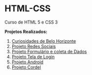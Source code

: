 # HTML-CSS
 Curso de HTML 5 e CSS 3

 <strong>Projetos Realizados: </strong>

<ol>
<li><a href="https://diegomarques20.github.io/html-css/Exercicios/projeto-curiosidades-de-belo-horizonte/"target="_blank">  Curiosidades de Belo Horizonte</a></li>

<li><a href="https://diegomarques20.github.io/projeto-redes-sociais/"target="_blank">  Projeto Redes Sociais</a></li>

<li><a href="https://diegomarques20.github.io/projeto-formulario/"target="_blank">  Projeto Formulário e coleta de Dados</a></li>

<li><a href="https://diegomarques20.github.io/projeto-tela-de-login/"target="_blank">  Projeto Tela de Login</a></li>


<li><a href="https://diegomarques20.github.io/projeto-site-android/"target="_blank" > Projeto Android</a></li>

<li><a href="https://diegomarques20.github.io/projeto-cordel/"target="_blank">  Projeto Cordel</a></li>

</ol>
